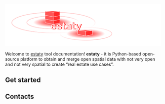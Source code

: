 <img src="https://raw.githubusercontent.com/red5ai/estaty/main/docs/media/estaty_logo.png" width="800"/>

Welcome to [estaty](https://github.com/red5ai/estaty) tool documentation!
**estaty** - it is Python-based open-source platform to obtain 
and merge open spatial data with not very open and not very spatial to create “real estate use cases”.

## Get started

## Contacts
